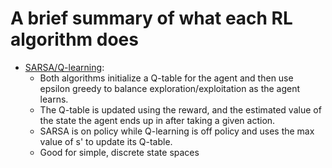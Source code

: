 # A brief summary of what each RL algorithm does

- [SARSA/Q-learning](https://www.cse.unsw.edu.au/~cs9417ml/RL1/algorithms.html): 
    - Both algorithms initialize a Q-table for the agent and then use epsilon greedy to balance exploration/exploitation as the agent learns.
    - The Q-table is updated using the reward, and the estimated value of the state the agent ends up in after taking a given action.
    - SARSA is on policy while Q-learning is off policy and uses the max value of s' to update its Q-table.
    - Good for simple, discrete state spaces